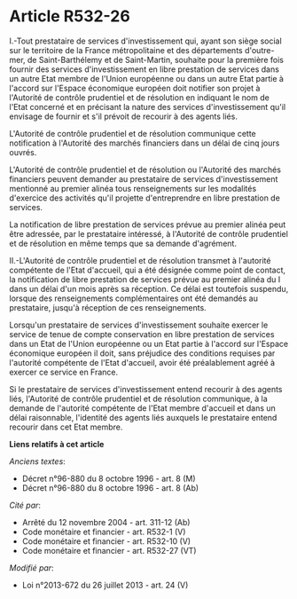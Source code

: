 # Article R532-26

I.-Tout prestataire de services d'investissement qui, ayant son siège social sur le territoire de la France métropolitaine et
des départements d'outre-mer, de Saint-Barthélemy et de Saint-Martin, souhaite pour la première fois fournir des services
d'investissement en libre prestation de services dans un autre Etat membre de l'Union européenne ou dans un autre Etat partie
à l'accord sur l'Espace économique européen doit notifier son projet à l'Autorité de contrôle prudentiel et de résolution en
indiquant le nom de l'Etat concerné et en précisant la nature des services d'investissement qu'il envisage de fournir et s'il
prévoit de recourir à des agents liés. 

L'Autorité de contrôle prudentiel et de résolution communique cette notification à l'Autorité des marchés financiers dans un
délai de cinq jours ouvrés. 

L'Autorité de contrôle prudentiel et de résolution ou l'Autorité des marchés financiers peuvent demander au prestataire de
services d'investissement mentionné au premier alinéa tous renseignements sur les modalités d'exercice des activités qu'il
projette d'entreprendre en libre prestation de services. 

La notification de libre prestation de services prévue au premier alinéa peut être adressée, par le prestataire intéressé, à
l'Autorité de contrôle prudentiel et de résolution en même temps que sa demande d'agrément. 

II.-L'Autorité de contrôle prudentiel et de résolution transmet à l'autorité compétente de l'Etat d'accueil, qui a été
désignée comme point de contact, la notification de libre prestation de services prévue au premier alinéa du I dans un délai
d'un mois après sa réception. Ce délai est toutefois suspendu, lorsque des renseignements complémentaires ont été demandés au
prestataire, jusqu'à réception de ces renseignements. 

Lorsqu'un prestataire de services d'investissement souhaite exercer le service de tenue de compte conservation en libre
prestation de services dans un Etat de l'Union européenne ou un Etat partie à l'accord sur l'Espace économique européen il
doit, sans préjudice des conditions requises par l'autorité compétente de l'Etat d'accueil, avoir été préalablement agréé à
exercer ce service en France. 

Si le prestataire de services d'investissement entend recourir à des agents liés, l'Autorité de contrôle prudentiel et de
résolution communique, à la demande de l'autorité compétente de l'Etat membre d'accueil et dans un délai raisonnable,
l'identité des agents liés auxquels le prestataire entend recourir dans cet Etat membre.

**Liens relatifs à cet article**

_Anciens textes_:

  - Décret n°96-880 du 8 octobre 1996 - art. 8 (M)
  - Décret n°96-880 du 8 octobre 1996 - art. 8 (Ab)

_Cité par_:

  - Arrêté du 12 novembre 2004 - art. 311-12 (Ab)
  - Code monétaire et financier - art. R532-1 (V)
  - Code monétaire et financier - art. R532-10 (V)
  - Code monétaire et financier - art. R532-27 (VT)

_Modifié par_:

  - Loi n°2013-672 du 26 juillet 2013 - art. 24 (V)
